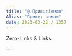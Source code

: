 ```yaml
---
title: "@ ПривітЗемля"
Alias: "Привет земля"
date: 2023-03-22 / 1357  
---
```

Zero-Links & Links:  


—  

